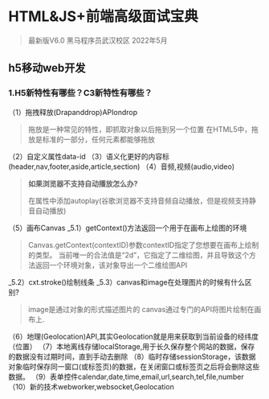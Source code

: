 
# HTML&JS+前端高级面试宝典
>最新版V6.0
>黑马程序员武汉校区
>2022年5月

## h5移动web开发
### 1.H5新特性有哪些？C3新特性有哪些？
（1）拖拽释放(Drapanddrop)APIondrop
>
>拖放是一种常见的特性，即抓取对象以后拖到另一个位置
>在HTML5中，拖放是标准的一部分，任何元素都能够拖放
>
（2）自定义属性data-id
（3）语义化更好的内容标(header,nav,footer,aside,article,section)
（4）音频,视频(audio,video)
>
>**如果浏览器不支持自动播放怎么办?**
>
>在属性中添加autoplay(谷歌浏览器不支持音频自动播放，但是视频支持静音自动播放)
>
（5）画布Canvas
_5.1）getContext()方法返回一个用于在画布上绘图的环境
>
>Canvas.getContext(contextID)参数contextID指定了您想要在画布上绘制的类型。
>当前唯一的合法值是“2d”，它指定了二维绘图，并且导致这个方法返回一个环境对象，该对象导出一个二维绘图API
>
_5.2）cxt.stroke()绘制线条
_5.3）canvas和image在处理图片的时候有什么区别?
>
>image是通过对象的形式描述图片的
>canvas通过专门的API将图片绘制在画布上.
>
（6）地理(Geolocation)API,其实Geolocation就是用来获取到当前设备的经纬度（位置）
（7）本地离线存储localStorage,用于长久保存整个网站的数据，保存的数据没有过期时间，直到手动去删除
（8）临时存储sessionStorage，该数据对象临时保存同一窗口(或标签页)的数据，在关闭窗口或标签页之后将会删除这些数据。
（9）表单控件calendar,date,time,email,url,search,tel,file,number
（10）新的技术webworker,websocket,Geolocation
